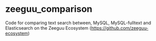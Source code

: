 # zeeguu_comparison
Code for comparing text search between, MySQL, MySQL-fulltext and Elasticsearch on the Zeeguu Ecosystem (https://github.com/zeeguu-ecosystem)
